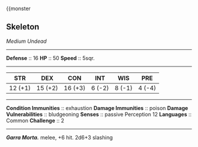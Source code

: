 {{monster
## Skeleton
*Medium Undead*
___
**Defense**     :: 16
**HP**          :: 50
**Speed**       :: 5sqr.
___
|  STR   |   DEX   |   CON   |   INT   |   WIS   |   PRE   |
|:------:|:-------:|:-------:|:-------:|:-------:|:-------:|
| 12 (+1) | 15 (+2) | 16 (+3) | 6 (-2) | 8 (-1) | 4 (-4) |
___
**Condition Immunities** :: exhaustion
**Damage Immunities** :: poison
**Damage Vulnerabilities** :: bludgeoning
**Senses**               :: passive Perception 12
**Languages**            :: Common
**Challenge**            :: 2
___
***Garra Morta.*** melee, +6 hit. 2d6+3 slashing
